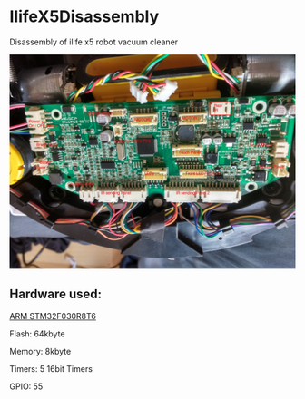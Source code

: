 # IlifeX5Disassembly
Disassembly of ilife x5 robot vacuum cleaner



![PCB](https://raw.githubusercontent.com/EliasKotlyar/IlifeX5Disassembly/master/PCB-connectors.jpg)



## Hardware used:

[ARM STM32F030R8T6](http://www.st.com/content/ccc/resource/technical/document/datasheet/a4/5d/0b/0e/87/c4/4d/71/DM00088500.pdf/files/DM00088500.pdf/jcr:content/translations/en.DM00088500.pdf)

Flash: 64kbyte

Memory: 8kbyte

Timers: 5 16bit Timers

GPIO: 55


